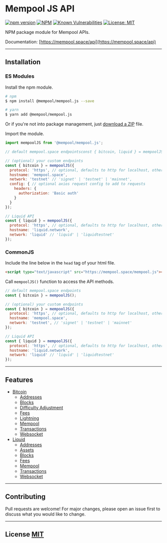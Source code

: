 # Mempool JS API

[![npm version](https://img.shields.io/npm/v/@mempool/mempool.js.svg?style=flat-square)](https://www.npmjs.org/package/@mempool/mempool.js)
[![NPM](https://img.shields.io/david/mempool/mempool.js.svg?style=flat-square)](https://david-dm.org/mempool/mempool.js#info=dependencies)
[![Known Vulnerabilities](https://snyk.io/test/github/mempool/mempool.js/badge.svg?style=flat-square)](https://snyk.io/test/github/mempool/mempool.js)
[![License: MIT](https://img.shields.io/badge/License-MIT-yellow.svg?style=flat-square)](https://opensource.org/licenses/MIT)

NPM package module for Mempool APIs.

Documentation: [https://mempool.space/api](https://mempool.space/api)

---

## **Installation**

### **ES Modules**

Install the npm module.

```bash
# npm
$ npm install @mempool/mempool.js --save

# yarn
$ yarn add @mempool/mempool.js
```

Or if you're not into package management, just [download a ZIP](https://github.com/mempool/mempool.js/archive/refs/heads/main.zip) file.

Import the module.

```js
import mempoolJS from '@mempool/mempool.js';

// default mempool.space endpointsconst { bitcoin, liquid } = mempoolJS();

// (optional) your custom endpoints
const { bitcoin } = mempoolJS({
  protocol: 'https', // optional, defaults to http for localhost, otherwise https
  hostname: 'mempool.space',
  network: 'testnet' // 'signet' | 'testnet' | 'mainnet',
  config: { // optional axios request config to add to requests
    headers: {
      authorization: 'Basic auth'
    }
  }
});

// Liquid API
const { liquid } = mempoolJS({
  protocol: 'https', // optional, defaults to http for localhost, otherwise https
  hostname: 'liquid.network',
  network: 'liquid' // 'liquid' | 'liquidtestnet'
});
```

### **CommonJS**

Include the line below in the `head` tag of your html file.

```html
<script type="text/javascript" src="https://mempool.space/mempool.js"></script>
```

Call `mempoolJS()` function to access the API methods.

```js
// default mempool.space endpoints
const { bitcoin } = mempoolJS();

// (optional) your custom endpoints
const { bitcoin } = mempoolJS({
  protocol: 'https', // optional, defaults to http for localhost, otherwise https
  hostname: 'mempool.space',
  network: 'testnet', // 'signet' | 'testnet' | 'mainnet'
});

// Liquid API
const { liquid } = mempoolJS({
  protocol: 'https', // optional, defaults to http for localhost, otherwise https
  hostname: 'liquid.network',
  network: 'liquid' // 'liquid' | 'liquidtestnet'
});
```

---

## **Features**

- [Bitcoin](./README-bitcoin.md)
  - [Addresses](./README-bitcoin.md#get-address)
  - [Blocks](./README-bitcoin.md#get-blocks)
  - [Difficulty Adjustment](./README-bitcoin.md#get-difficulty-adjustment)
  - [Fees](./README-bitcoin.md#get-fees)
  - [Lightning](./README-bitcoin.md#get-network-stats)
  - [Mempool](./README-bitcoin.md#get-mempool)
  - [Transactions](./README-bitcoin.md#get-transactions)
  - [Websocket](./README-bitcoin.md#init-websocket)
- [Liquid](./README-liquid.md#get-address)
  - [Addresses](./README-liquid.md#get-address)
  - [Assets](./README-liquid.md#get-address)
  - [Blocks](./README-liquid.md#get-address)
  - [Fees](./README-liquid.md#get-address)
  - [Mempool](./README-liquid.md#get-address)
  - [Transactions](./README-liquid.md#get-address)
  - [Websocket](./README-liquid.md#init-websocket)

---

## **Contributing**

Pull requests are welcome! For major changes, please open an issue first to discuss what you would like to change.

---

## **License** [MIT](https://choosealicense.com/licenses/mit/)

